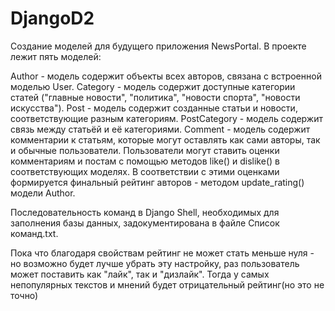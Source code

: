 # DjangoD2
Создание моделей для будущего приложения NewsPortal.
В проекте лежит пять моделей:

Author - модель содержит объекты всех авторов, связана с встроенной моделью User.
Category - модель содержит доступные категории статей ("главные новости", "политика", "новости спорта", "новости искусства").
Post - модель содержит созданные статьи и новости, соответствующие разным категориям.
PostCategory - модель содержит связь между статьёй и её категориями.
Comment - модель содержит комментарии к статьям, которые могут оставлять как сами авторы, так и обычные пользователи.
Пользователи могут ставить оценки комментариям и постам с помощью методов like() и dislike() в соответствующих моделях. В соответствии с этими оценками формируется финальный рейтинг авторов - методом update_rating() модели Author.

Последовательность команд в Django Shell, необходимых для заполнения базы данных, задокументирована в файле Список команд.txt.


Пока что благодаря свойствам рейтинг не может стать меньше нуля - но возможно будет лучше убрать эту настройку, раз пользователь может поставить как "лайк", так и "дизлайк". Тогда у самых непопулярных текстов и мнений будет отрицательный рейтинг(но это не точно)
